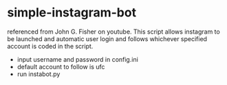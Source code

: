 # simple-instagram-bot
referenced from John G. Fisher on youtube. This script allows instagram to be launched and automatic user login and follows whichever specified account is coded in the script.

- input username and password in config.ini
- default account to follow is ufc
- run instabot.py
